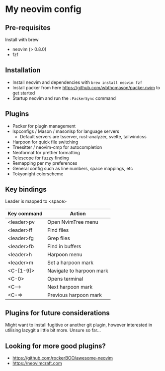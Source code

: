 # My neovim config

## Pre-requisites

Install with brew
- neovim (> 0.8.0)
- fzf

## Installation

- Install neovim and dependencies with `brew install neovim fzf`
- Install packer from here https://github.com/wbthomason/packer.nvim to get started
- Startup neovim and run the `:PackerSync` command

## Plugins

- Packer for plugin management
- lspconfigs / Mason / masonlsp for language servers
  - Default servers are tsserver, rust-analyzer, svelte, tailwindcss
- Harpoon for quick file switching
- Treesitter / neovim-cmp for autocompletion
- Neoformat for prettier formatting
- Telescope for fuzzy finding
- Remapping per my preferences
- General config such as line numbers, space mappings, etc
- Tokyonight colorscheme

## Key bindings

Leader is mapped to \<space>

| Key command | Action |
| ----------- | ------ |
| \<leader>pv | Open NvimTree menu |
| \<leader>ff | Find files |
| \<leader>fg | Grep files |
| \<leader>fb | Find in buffers |
| \<leader>h | Harpoon menu |
| \<leader>m | Set a harpoon mark |
| \<C-[1-9]> | Navigate to harpoon mark |
| \<C-0> | Opens terminal |
| \<C--> | Next harpoon mark |
| \<C-=> | Previous harpoon mark |

## Plugins for future considerations

Might want to install fugitive or another git plugin, however interested in utilising lazygit a little bit more. Unsure so far...

## Looking for more good plugins?

- https://github.com/rockerBOO/awesome-neovim
- https://neovimcraft.com
